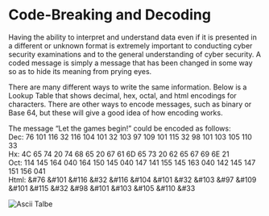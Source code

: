 # Code-Breaking and Decoding 

Having the ability to interpret and understand data even if it is presented in a different or unknown format is extremely important to conducting cyber security examinations and to the general understanding of cyber security. A coded message is simply a message that has been changed in some way so as to hide its meaning from prying eyes. <br>

There are many different ways to write the same information. Below is a Lookup Table that shows decimal, hex, octal, and html encodings for characters. There are other ways to encode messages, such as binary or Base 64, but these will give a good idea of how encoding works. <br>

The message “Let the games begin!” could be encoded as follows: <br>
Dec: 76 101 116 32 116 104 101 32 103 97 109 101 115 32 98 101 103 105 110 33 <br>
Hx: 4C 65 74 20 74 68 65 20 67 61 6D 65 73 20 62 65 67 69 6E 21 <br>
Oct: 114 145 164 040 164 150 145 040 147 141 155 145 163 040 142 145 147 151 156 041 <br>
Html: &#76 &#101 &#116 &#32 &#116 &#104 &#101 &#32 &#103 &#97 &#109 &#101 &#115 &#32 &#98 &#101 &#103 &#105 &#110 &#33 <br>

![Ascii Talbe](https://github.com/crimsonDefense/CyberSecurityClub/blob/main/00_Archive/images/asciiTable.png?raw=true)
